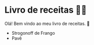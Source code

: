 # Livro de receitas :man_cook:

Olá! Bem vindo ao meu livro de receitas. :wave:

- Strogonoff de Frango
- Pavê
